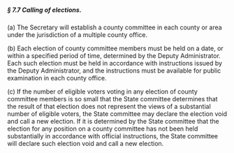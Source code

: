 ##### § 7.7 Calling of elections. #####

(a) The Secretary will establish a county committee in each county or area under the jurisdiction of a multiple county office.

(b) Each election of county committee members must be held on a date, or within a specified period of time, determined by the Deputy Administrator. Each such election must be held in accordance with instructions issued by the Deputy Administrator, and the instructions must be available for public examination in each county office.

(c) If the number of eligible voters voting in any election of county committee members is so small that the State committee determines that the result of that election does not represent the views of a substantial number of eligible voters, the State committee may declare the election void and call a new election. If it is determined by the State committee that the election for any position on a county committee has not been held substantially in accordance with official instructions, the State committee will declare such election void and call a new election.
